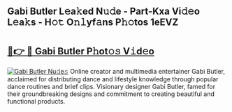 ## Gabi Butler L𝚎a𝚔ed N𝚞𝚍e - Part-Kxa Vi𝚍𝚎o L𝚎a𝚔s - H𝚘𝚝 O𝚗𝚕yf𝚊ns P𝚑𝚘tos 1eEVZ

# <h2><a href="http://kf6v8ii.oniu.top/?m=Gabi+Butler">🔗👉 🔴 Gabi Butler P𝚑ot𝚘𝚜 V𝚒d𝚎o</a></h2>

[![Gabi Butler Nu𝚍e𝚜](https://i.imgur.com/0qMVB7G.gif)](http://kf6v8ii.oniu.top/?m=Gabi+Butler)
Online creator and multimedia entertainer Gabi Butler, acclaimed for distributing dance and lifestyle knowledge through popular dance routines and brief clips. Visionary designer Gabi Butler, famed for their groundbreaking designs and commitment to creating beautiful and functional products.  
